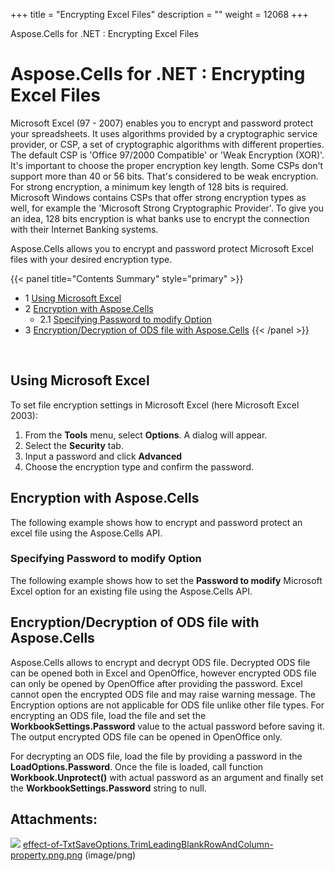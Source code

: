 +++
title = "Encrypting Excel Files" 
description = "" 
weight = 12068 
+++

Aspose.Cells for .NET : Encrypting Excel Files  

# Aspose.Cells for .NET : Encrypting Excel Files


Microsoft Excel (97 - 2007) enables you to encrypt and password protect your spreadsheets. It uses algorithms provided by a cryptographic service provider, or CSP, a set of cryptographic algorithms with different properties. The default CSP is 'Office 97/2000 Compatible' or 'Weak Encryption (XOR)'. It's important to choose the proper encryption key length. Some CSPs don't support more than 40 or 56 bits. That's considered to be weak encryption. For strong encryption, a minimum key length of 128 bits is required. Microsoft Windows contains CSPs that offer strong encryption types as well, for example the 'Microsoft Strong Cryptographic Provider'. To give you an idea, 128 bits encryption is what banks use to encrypt the connection with their Internet Banking systems.

Aspose.Cells allows you to encrypt and password protect Microsoft Excel files with your desired encryption type.

{{< panel title="Contents Summary" style="primary" >}}
*   1 [Using Microsoft Excel](#EncryptingExcelFiles-UsingMicrosoftExcel)
*   2 [Encryption with Aspose.Cells](#EncryptingExcelFiles-EncryptionwithAspose.Cells)
    *   2.1 [Specifying Password to modify Option](#EncryptingExcelFiles-SpecifyingPasswordtomodifyOption)
*   3 [Encryption/Decryption of ODS file with Aspose.Cells](#EncryptingExcelFiles-Encryption/DecryptionofODSfilewithAspose.Cells)
{{< /panel >}}
 

 

## Using Microsoft Excel

To set file encryption settings in Microsoft Excel (here Microsoft Excel 2003):

1.  From the **Tools** menu, select **Options**. A dialog will appear.
2.  Select the **Security** tab.
3.  Input a password and click **Advanced**
4.  Choose the encryption type and confirm the password.

## Encryption with Aspose.Cells

The following example shows how to encrypt and password protect an excel file using the Aspose.Cells API.

### Specifying Password to modify Option

The following example shows how to set the **Password to modify** Microsoft Excel option for an existing file using the Aspose.Cells API.

## Encryption/Decryption of ODS file with Aspose.Cells

Aspose.Cells allows to encrypt and decrypt ODS file. Decrypted ODS file can be opened both in Excel and OpenOffice, however encrypted ODS file can only be opened by OpenOffice after providing the password. Excel cannot open the encrypted ODS file and may raise warning message. The Encryption options are not applicable for ODS file unlike other file types. For encrypting an ODS file, load the file and set the **WorkbookSettings.Password** value to the actual password before saving it. The output encrypted ODS file can be opened in OpenOffice only.

For decrypting an ODS file, load the file by providing a password in the **LoadOptions.Password**. Once the file is loaded, call function **Workbook.Unprotect()** with actual password as an argument and finally set the **WorkbookSettings.Password** string to null.

## Attachments:

![](https://docs2.aspose.com/cells/net/images/icons/bullet_blue.gif) [effect-of-TxtSaveOptions.TrimLeadingBlankRowAndColumn-property.png.png](https://docs2.aspose.com/cells/net/attachments/5024978/25395205.png) (image/png)  


